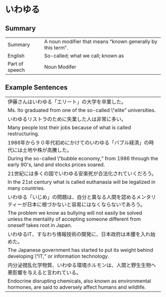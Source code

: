# いわゆる

## Summary

<table><tr>   <td>Summary</td>   <td>A noun modifier that means “known generally by this term”.</td></tr><tr>   <td>English</td>   <td>So-called; what we call; known as</td></tr><tr>   <td>Part of speech</td>   <td>Noun Modifer</td></tr></table>

## Example Sentences

<table><tr><td>伊藤さんはいわゆる「エリート」の大学を卒業した。</td></tr><tr><td>Ms. Ito graduated from one of the so-called \"elite” universities.</td></tr><tr><td>いわゆるリストラのために失業した人は非常に多い。</td></tr><tr><td>Many people lost their jobs because of what is called restructuring.</td></tr><tr><td>1986年から９０年代初めにかけてのいわゆる「バブル経済」の時代には土地や株が高騰した。</td></tr><tr><td>During the so-called \"bubble economy,” from 1986 through the early 90's, land and stocks prices soared.</td></tr><tr><td>21世紀には多くの国でいわゆる安楽死が合法化されていくだろう。</td></tr><tr><td>In the 21st century what is called euthanasia will be legalized in many countries.</td></tr><tr><td>いわゆる「いじめ」の問題は、自分と異なる人間を認めるメンタリティーが日本に根づかないと容易にはなくならないであろう。</td></tr><tr><td>The problem we know as bullying will not easily be solved unless the mentality of accepting someone different from oneself takes root in Japan.</td></tr><tr><td>いわゆるIT、すなわち情報技術の開発に、日本政府は本腰を入れ始めた。</td></tr><tr><td>The Japanese government has started to put its weight behind developing \"IT,” or information technology.</td></tr><tr><td>内分泌撹乱化学物質、いわゆる環境ホルモンは、人間と野生生物へ悪影響を与えると言われている。</td></tr><tr><td>Endocrine disrupting chemicals, also known as environmental hormones, are said to adversely affect humans and wildlife.</td></tr></table>


